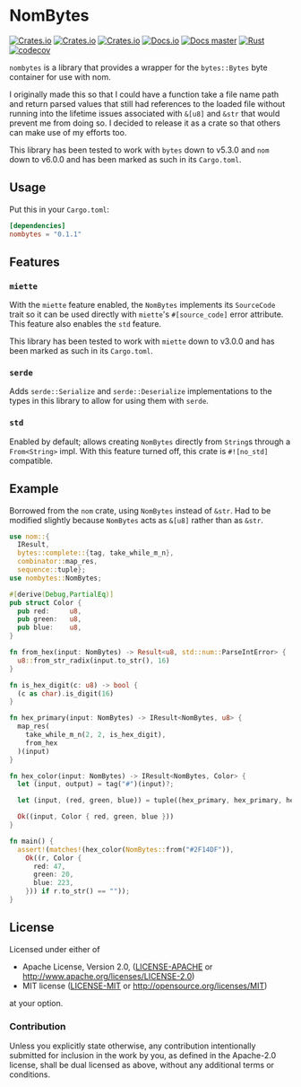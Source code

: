 # NomBytes

[![Crates.io](https://img.shields.io/crates/v/nombytes)](https://crates.io/crates/nombytes)
[![Crates.io](https://img.shields.io/crates/l/nombytes)](https://crates.io/crates/nombytes)
[![Crates.io](https://img.shields.io/crates/d/nombytes)](https://crates.io/crates/nombytes)
[![Docs.io](https://docs.rs/nombytes/badge.svg)](https://docs.rs/nombytes)
[![Docs master](https://img.shields.io/static/v1?label=docs&message=master&color=5479ab)](https://alexschrod.github.io/nombytes/)
[![Rust](https://github.com/alexschrod/nombytes/actions/workflows/CI.yml/badge.svg)](https://github.com/alexschrod/nombytes/actions/workflows/CI.yml)
[![codecov](https://codecov.io/gh/alexschrod/nombytes/branch/master/graph/badge.svg?token=HHJWVMF7GS)](https://codecov.io/gh/alexschrod/nombytes)

`nombytes` is a library that provides a wrapper for the `bytes::Bytes` byte
container for use with nom.

I originally made this so that I could have a function take a file name path
and return parsed values that still had references to the loaded file without
running into the lifetime issues associated with `&[u8]` and `&str` that
would prevent me from doing so. I decided to release it as a crate so that
others can make use of my efforts too.

This library has been tested to work with `bytes` down to v5.3.0 and `nom` down
to v6.0.0 and has been marked as such in its `Cargo.toml`.

## Usage

Put this in your `Cargo.toml`:

```toml
[dependencies]
nombytes = "0.1.1"
```

## Features

### `miette`

With the `miette` feature enabled, the `NomBytes` implements its
`SourceCode` trait so it can be used directly with `miette`'s
`#[source_code]` error attribute. This feature also enables the `std`
feature.

This library has been tested to work with `miette` down to v3.0.0 and
has been marked as such in its `Cargo.toml`.

### `serde`

Adds `serde::Serialize` and `serde::Deserialize` implementations to the types
in this library to allow for using them with `serde`.

### `std`

Enabled by default; allows creating `NomBytes` directly from `String`s
through a `From<String>` impl. With this feature turned off, this crate
is `#![no_std]` compatible.

## Example

Borrowed from the `nom` crate, using `NomBytes` instead of `&str`. Had to be
modified slightly because `NomBytes` acts as `&[u8]` rather than as `&str`.

```rust
use nom::{
  IResult,
  bytes::complete::{tag, take_while_m_n},
  combinator::map_res,
  sequence::tuple};
use nombytes::NomBytes;

#[derive(Debug,PartialEq)]
pub struct Color {
  pub red:     u8,
  pub green:   u8,
  pub blue:    u8,
}

fn from_hex(input: NomBytes) -> Result<u8, std::num::ParseIntError> {
  u8::from_str_radix(input.to_str(), 16)
}

fn is_hex_digit(c: u8) -> bool {
  (c as char).is_digit(16)
}

fn hex_primary(input: NomBytes) -> IResult<NomBytes, u8> {
  map_res(
    take_while_m_n(2, 2, is_hex_digit),
    from_hex
  )(input)
}

fn hex_color(input: NomBytes) -> IResult<NomBytes, Color> {
  let (input, output) = tag("#")(input)?;

  let (input, (red, green, blue)) = tuple((hex_primary, hex_primary, hex_primary))(input)?;

  Ok((input, Color { red, green, blue }))
}

fn main() {
  assert!(matches!(hex_color(NomBytes::from("#2F14DF")),
    Ok((r, Color {
      red: 47,
      green: 20,
      blue: 223,
    })) if r.to_str() == ""));
}
```

## License

Licensed under either of

-   Apache License, Version 2.0, ([LICENSE-APACHE](LICENSE-APACHE) or <http://www.apache.org/licenses/LICENSE-2.0>)
-   MIT license ([LICENSE-MIT](LICENSE-MIT) or <http://opensource.org/licenses/MIT>)

at your option.

### Contribution

Unless you explicitly state otherwise, any contribution intentionally submitted
for inclusion in the work by you, as defined in the Apache-2.0 license, shall be
dual licensed as above, without any additional terms or conditions.
